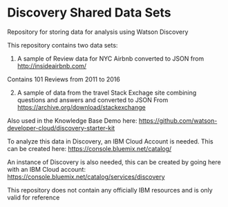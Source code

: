 # Discovery Shared Data Sets
Repository for storing data for analysis using Watson Discovery 

This repository contains two data sets:
1) A sample of Review data for NYC Airbnb converted to JSON from http://insideairbnb.com/ 

Contains 101 Reviews from 2011 to 2016

2) A sample of data from the travel Stack Exchage site combining questions and answers and converted to JSON 
From https://archive.org/download/stackexchange

Also used in the Knowledge Base Demo here: https://github.com/watson-developer-cloud/discovery-starter-kit

To analyze this data in Discovery, an IBM Cloud Account is needed.
This can be created here: https://console.bluemix.net/catalog/

An instance of Discovery is also needed, this can be created by going here with an IBM Cloud account:
https://console.bluemix.net/catalog/services/discovery

This repository does not contain any officially IBM resources and is only valid for reference
